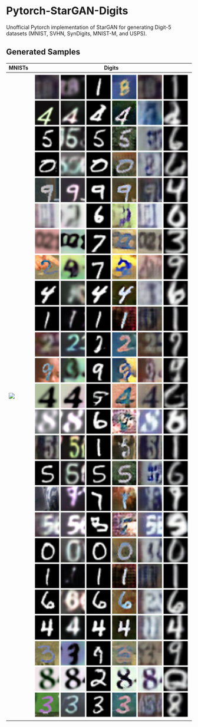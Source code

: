 # Pytorch-StarGAN-Digits
Unofficial Pytorch implementation of StarGAN for generating Digit-5 datasets (MNIST, SVHN, SynDigits, MNIST-M, and USPS).

## Generated Samples
| MNISTs | Digits |
| --- | --- |
<img src="./Results/MNISTs" width="500"></img> | <img src="./Results/Digits.png" width="500"></img>

